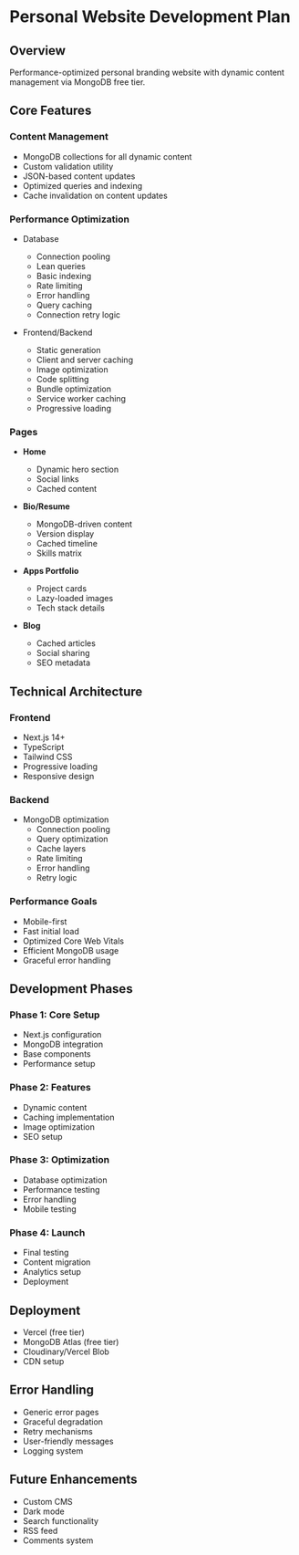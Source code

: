 # Personal Website Development Plan

## Overview
Performance-optimized personal branding website with dynamic content management via MongoDB free tier.

## Core Features

### Content Management
- MongoDB collections for all dynamic content
- Custom validation utility
- JSON-based content updates
- Optimized queries and indexing
- Cache invalidation on content updates

### Performance Optimization
- Database
  - Connection pooling
  - Lean queries
  - Basic indexing
  - Rate limiting
  - Error handling
  - Query caching
  - Connection retry logic

- Frontend/Backend
  - Static generation
  - Client and server caching
  - Image optimization
  - Code splitting
  - Bundle optimization
  - Service worker caching
  - Progressive loading

### Pages
- **Home**
  - Dynamic hero section
  - Social links
  - Cached content
  
- **Bio/Resume**
  - MongoDB-driven content
  - Version display
  - Cached timeline
  - Skills matrix
  
- **Apps Portfolio**
  - Project cards
  - Lazy-loaded images
  - Tech stack details
  
- **Blog**
  - Cached articles
  - Social sharing
  - SEO metadata

## Technical Architecture

### Frontend
- Next.js 14+
- TypeScript
- Tailwind CSS
- Progressive loading
- Responsive design

### Backend
- MongoDB optimization
  - Connection pooling
  - Query optimization
  - Cache layers
  - Rate limiting
  - Error handling
  - Retry logic
  
### Performance Goals
- Mobile-first
- Fast initial load
- Optimized Core Web Vitals
- Efficient MongoDB usage
- Graceful error handling

## Development Phases

### Phase 1: Core Setup
- Next.js configuration
- MongoDB integration
- Base components
- Performance setup

### Phase 2: Features
- Dynamic content
- Caching implementation
- Image optimization
- SEO setup

### Phase 3: Optimization
- Database optimization
- Performance testing
- Error handling
- Mobile testing

### Phase 4: Launch
- Final testing
- Content migration
- Analytics setup
- Deployment

## Deployment
- Vercel (free tier)
- MongoDB Atlas (free tier)
- Cloudinary/Vercel Blob
- CDN setup

## Error Handling
- Generic error pages
- Graceful degradation
- Retry mechanisms
- User-friendly messages
- Logging system

## Future Enhancements
- Custom CMS
- Dark mode
- Search functionality
- RSS feed
- Comments system
